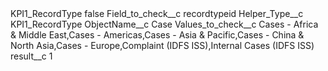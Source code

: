 <?xml version="1.0" encoding="UTF-8"?>
<CustomMetadata xmlns="http://soap.sforce.com/2006/04/metadata" xmlns:xsi="http://www.w3.org/2001/XMLSchema-instance" xmlns:xsd="http://www.w3.org/2001/XMLSchema">
    <label>KPI1_RecordType</label>
    <protected>false</protected>
    <values>
        <field>Field_to_check__c</field>
        <value xsi:type="xsd:string">recordtypeid</value>
    </values>
    <values>
        <field>Helper_Type__c</field>
        <value xsi:type="xsd:string">KPI1_RecordType</value>
    </values>
    <values>
        <field>ObjectName__c</field>
        <value xsi:type="xsd:string">Case</value>
    </values>
    <values>
        <field>Values_to_check__c</field>
        <value xsi:type="xsd:string">Cases - Africa &amp; Middle East,Cases - Americas,Cases - Asia &amp; Pacific,Cases - China &amp; North Asia,Cases - Europe,Complaint (IDFS ISS),Internal Cases (IDFS ISS)</value>
    </values>
    <values>
        <field>result__c</field>
        <value xsi:type="xsd:string">1</value>
    </values>
</CustomMetadata>
